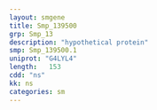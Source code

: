 ```yaml
---
layout: smgene
title: Smp_139500
grp: Smp_13
description: "hypothetical protein"
smp: Smp_139500.1
uniprot: "G4LYL4"
length:   153
cdd: "ns"
kk: ns
categories: sm
---
```

